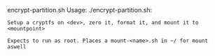 encrypt-partition.sh
	Usage: ./encrypt-partition.sh: <dev> <mountpoint> <name>
	
	Setup a cryptfs on <dev>, zero it, format it, and mount it to <mountpoint>

	Expects to run as root. Places a mount-<name>.sh in ~/ for mount aswell
